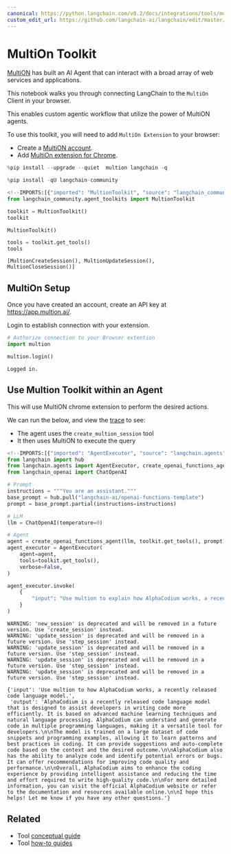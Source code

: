 ```yaml
---
canonical: https://python.langchain.com/v0.2/docs/integrations/tools/multion/
custom_edit_url: https://github.com/langchain-ai/langchain/edit/master/docs/docs/integrations/tools/multion.ipynb
---
```


# MultiOn Toolkit
 
[MultiON](https://www.multion.ai/blog/multion-building-a-brighter-future-for-humanity-with-ai-agents) has built an AI Agent that can interact with a broad array of web services and applications. 

This notebook walks you through connecting LangChain to the `MultiOn` Client in your browser. 

This enables custom agentic workflow that utilize the power of MultiON agents.
 
To use this toolkit, you will need to add `MultiOn Extension` to your browser: 

* Create a [MultiON account](https://app.multion.ai/login?callbackUrl=%2Fprofile). 
* Add  [MultiOn extension for Chrome](https://multion.notion.site/Download-MultiOn-ddddcfe719f94ab182107ca2612c07a5).


```python
%pip install --upgrade --quiet  multion langchain -q
```


```python
%pip install -qU langchain-community
```


```python
<!--IMPORTS:[{"imported": "MultionToolkit", "source": "langchain_community.agent_toolkits", "docs": "https://api.python.langchain.com/en/latest/agent_toolkits/langchain_community.agent_toolkits.multion.toolkit.MultionToolkit.html", "title": "MultiOn Toolkit"}]-->
from langchain_community.agent_toolkits import MultionToolkit

toolkit = MultionToolkit()
toolkit
```



```output
MultionToolkit()
```



```python
tools = toolkit.get_tools()
tools
```



```output
[MultionCreateSession(), MultionUpdateSession(), MultionCloseSession()]
```


## MultiOn Setup

Once you have created an account, create an API key at https://app.multion.ai/. 

Login to establish connection with your extension.


```python
# Authorize connection to your Browser extention
import multion

multion.login()
```
```output
Logged in.
```
## Use Multion Toolkit within an Agent

This will use MultiON chrome extension to perform the desired actions.

We can run the below, and view the [trace](https://smith.langchain.com/public/34aaf36d-204a-4ce3-a54e-4a0976f09670/r) to see:

* The agent uses the `create_multion_session` tool
* It then uses MultiON to execute the query


```python
<!--IMPORTS:[{"imported": "AgentExecutor", "source": "langchain.agents", "docs": "https://api.python.langchain.com/en/latest/agents/langchain.agents.agent.AgentExecutor.html", "title": "MultiOn Toolkit"}, {"imported": "create_openai_functions_agent", "source": "langchain.agents", "docs": "https://api.python.langchain.com/en/latest/agents/langchain.agents.openai_functions_agent.base.create_openai_functions_agent.html", "title": "MultiOn Toolkit"}, {"imported": "ChatOpenAI", "source": "langchain_openai", "docs": "https://api.python.langchain.com/en/latest/chat_models/langchain_openai.chat_models.base.ChatOpenAI.html", "title": "MultiOn Toolkit"}]-->
from langchain import hub
from langchain.agents import AgentExecutor, create_openai_functions_agent
from langchain_openai import ChatOpenAI
```


```python
# Prompt
instructions = """You are an assistant."""
base_prompt = hub.pull("langchain-ai/openai-functions-template")
prompt = base_prompt.partial(instructions=instructions)
```


```python
# LLM
llm = ChatOpenAI(temperature=0)
```


```python
# Agent
agent = create_openai_functions_agent(llm, toolkit.get_tools(), prompt)
agent_executor = AgentExecutor(
    agent=agent,
    tools=toolkit.get_tools(),
    verbose=False,
)
```


```python
agent_executor.invoke(
    {
        "input": "Use multion to explain how AlphaCodium works, a recently released code language model."
    }
)
```
```output
WARNING: 'new_session' is deprecated and will be removed in a future version. Use 'create_session' instead.
WARNING: 'update_session' is deprecated and will be removed in a future version. Use 'step_session' instead.
WARNING: 'update_session' is deprecated and will be removed in a future version. Use 'step_session' instead.
WARNING: 'update_session' is deprecated and will be removed in a future version. Use 'step_session' instead.
WARNING: 'update_session' is deprecated and will be removed in a future version. Use 'step_session' instead.
```


```output
{'input': 'Use multion to how AlphaCodium works, a recently released code language model.',
 'output': 'AlphaCodium is a recently released code language model that is designed to assist developers in writing code more efficiently. It is based on advanced machine learning techniques and natural language processing. AlphaCodium can understand and generate code in multiple programming languages, making it a versatile tool for developers.\n\nThe model is trained on a large dataset of code snippets and programming examples, allowing it to learn patterns and best practices in coding. It can provide suggestions and auto-complete code based on the context and the desired outcome.\n\nAlphaCodium also has the ability to analyze code and identify potential errors or bugs. It can offer recommendations for improving code quality and performance.\n\nOverall, AlphaCodium aims to enhance the coding experience by providing intelligent assistance and reducing the time and effort required to write high-quality code.\n\nFor more detailed information, you can visit the official AlphaCodium website or refer to the documentation and resources available online.\n\nI hope this helps! Let me know if you have any other questions.'}
```



## Related

- Tool [conceptual guide](/docs/concepts/#tools)
- Tool [how-to guides](/docs/how_to/#tools)